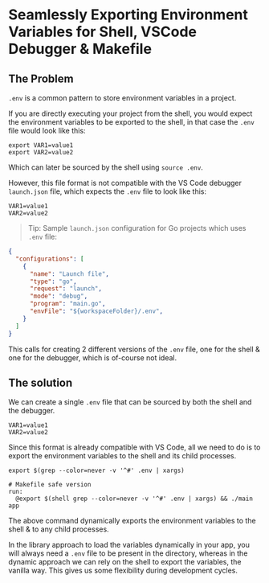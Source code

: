 # Seamlessly Exporting Environment Variables for Shell, VSCode Debugger & Makefile


## The Problem

`.env` is a common pattern to store environment variables in a project.

If you are directly executing your project from the shell, you would expect the environment variables to be exported to the shell, in that case the `.env` file would look like this:

```shell
export VAR1=value1
export VAR2=value2
```

Which can later be sourced by the shell using `source .env`.

However, this file format is not compatible with the VS Code debugger `launch.json` file, which expects the `.env` file to look like this:

```shell
VAR1=value1
VAR2=value2
```

> Tip: Sample `launch.json` configuration for Go projects which uses `.env` file:

```json
{
  "configurations": [
    {
      "name": "Launch file",
      "type": "go",
      "request": "launch",
      "mode": "debug",
      "program": "main.go",
      "envFile": "${workspaceFolder}/.env",
    }
  ]
}
```

This calls for creating 2 different versions of the `.env` file, one for the shell & one for the debugger, which is of-course not ideal.

## The solution

We can create a single `.env` file that can be sourced by both the shell and the debugger.

```shell
VAR1=value1
VAR2=value2
```

Since this format is already compatible with VS Code, all we need to do is to export the environment variables to the shell and its child processes.

```shell
export $(grep --color=never -v '^#' .env | xargs)

# Makefile safe version
run:
  @export $(shell grep --color=never -v '^#' .env | xargs) && ./main app
```

The above command dynamically exports the environment variables to the shell & to any child processes.

In the library approach to load the variables dynamically in your app, you will always need a `.env` file to be present in the directory, whereas in the dynamic approach we can rely on the shell to export the variables, the vanilla way. This gives us some flexibility during development cycles.
